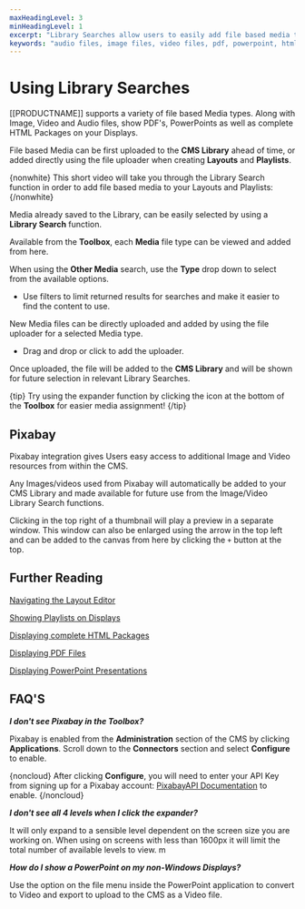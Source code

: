 ```yaml
---
maxHeadingLevel: 3
minHeadingLevel: 1
excerpt: "Library Searches allow users to easily add file based media to Layouts and Playlists"
keywords: "audio files, image files, video files, pdf, powerpoint, html, other media, expander, pixabay"
---
```


# Using Library Searches

[[PRODUCTNAME]] supports a variety of file based Media types. Along with Image, Video and Audio files, show PDF's, PowerPoints as well as complete HTML Packages on your Displays. 

File based Media can be first uploaded to the **CMS Library** ahead of time, or added directly using the file uploader when creating **Layouts** and **Playlists**.

{nonwhite}
This short video will take you through the Library Search function in order to add file based media to your Layouts and Playlists:
{/nonwhite}

Media already saved to the Library, can be easily selected by using a **Library Search** function.

Available from the **Toolbox**, each **Media** file type can be viewed and added from here.

When using the **Other Media** search, use the **Type** drop down to select from the available options.

- Use filters to limit returned results for searches and make it easier to find the content to use.


New Media files can be directly uploaded and added by using the file uploader for a selected Media type.

- Drag and drop or click to add the uploader.


Once uploaded, the file will be added to the **CMS Library** and will be shown for future selection in relevant Library Searches.

{tip}
Try using the expander function by clicking the icon at the bottom of the **Toolbox** for easier media assignment!
{/tip}

## Pixabay 

Pixabay integration gives Users easy access to additional Image and Video resources from within the CMS.

Any Images/videos used from Pixabay will automatically be added to your CMS Library and made available for future use from the Image/Video Library Search functions.

Clicking in the top right of a thumbnail will play a preview in a separate window. This window can also be enlarged using the arrow in the top left and can be added to the canvas from here by clicking the `+` button at the top.

## Further Reading

[Navigating the Layout Editor](layout_editor_overview.html)

[Showing Playlists on Displays](showing_a_playlist_on_displays.html)

[Displaying complete HTML Packages](media_module_htmlpackage.html)

[Displaying PDF Files](media_module_pdf.html)

[Displaying PowerPoint Presentations](media_module_powerpoint.html)

## FAQ'S

***I don't see Pixabay in the Toolbox?***

Pixabay is enabled from the **Administration** section of the CMS by clicking **Applications**. Scroll down to the **Connectors** section and select **Configure** to enable.

{noncloud}
After clicking **Configure**, you will need to enter your API Key from signing up for a Pixabay account: [PixabayAPI Documentation](https://pixabay.com/api/docs/) to enable.
{/noncloud}

***I don't see all 4 levels when I click the expander?***

It will only expand to a sensible level dependent on the screen size you are working on. When using on screens with less than 1600px it will limit the total number of available levels to view. m

***How do I show a PowerPoint on my non-Windows Displays?***

Use the option on the file menu inside the PowerPoint application to convert to Video and export to upload to the CMS as a Video file. 